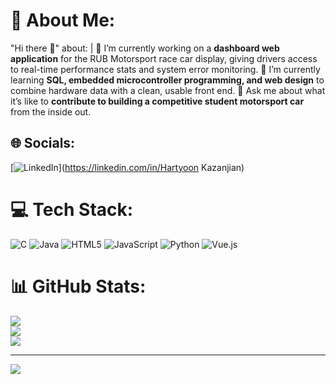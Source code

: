 # 💫 About Me:
"Hi there 👋" about: | 🔭 I’m currently working on a **dashboard web application** for the RUB Motorsport race car display, giving drivers access to real-time performance stats and system error monitoring. 🌱 I’m currently learning **SQL, embedded microcontroller programming, and web design** to combine hardware data with a clean, usable front end. 💬 Ask me about what it’s like to **contribute to building a competitive student motorsport car** from the inside out. 


## 🌐 Socials:
[![LinkedIn](https://img.shields.io/badge/LinkedIn-%230077B5.svg?logo=linkedin&logoColor=white)](https://linkedin.com/in/Hartyoon Kazanjian) 

# 💻 Tech Stack:
![C](https://img.shields.io/badge/c-%2300599C.svg?style=for-the-badge&logo=c&logoColor=white) ![Java](https://img.shields.io/badge/java-%23ED8B00.svg?style=for-the-badge&logo=openjdk&logoColor=white) ![HTML5](https://img.shields.io/badge/html5-%23E34F26.svg?style=for-the-badge&logo=html5&logoColor=white) ![JavaScript](https://img.shields.io/badge/javascript-%23323330.svg?style=for-the-badge&logo=javascript&logoColor=%23F7DF1E) ![Python](https://img.shields.io/badge/python-3670A0?style=for-the-badge&logo=python&logoColor=ffdd54) ![Vue.js](https://img.shields.io/badge/vue.js-%2335495e.svg?style=for-the-badge&logo=vuedotjs&logoColor=%234FC08D)
# 📊 GitHub Stats:
![](https://github-readme-stats.vercel.app/api?username=Hartyoon&theme=dark&hide_border=false&include_all_commits=false&count_private=false)<br/>
![](https://nirzak-streak-stats.vercel.app/?user=Hartyoon&theme=dark&hide_border=false)<br/>
![](https://github-readme-stats.vercel.app/api/top-langs/?username=Hartyoon&theme=dark&hide_border=false&include_all_commits=false&count_private=false&layout=compact)

---
[![](https://visitcount.itsvg.in/api?id=Hartyoon&icon=0&color=0)](https://visitcount.itsvg.in)

<!-- Proudly created with GPRM ( https://gprm.itsvg.in ) -->
